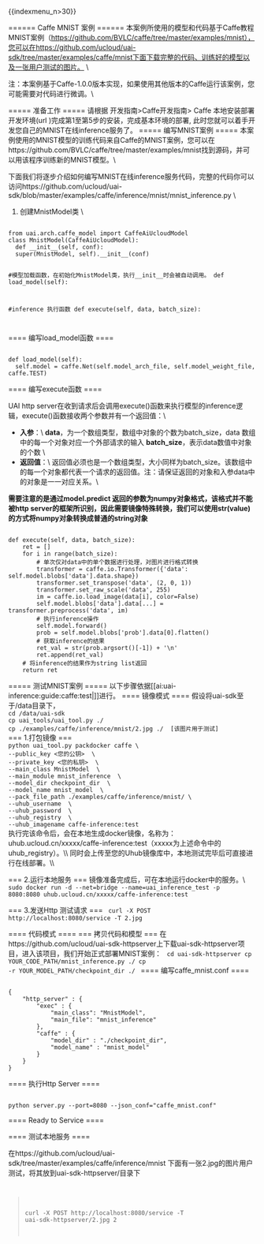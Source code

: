{{indexmenu_n>30}}

====== Caffe MNIST 案例 ======
本案例所使用的模型和代码基于Caffe教程MNIST案例（https://github.com/BVLC/caffe/tree/master/examples/mnist），您可以在https://github.com/ucloud/uai-sdk/tree/master/examples/caffe/mnist下面下载完整的代码、训练好的模型以及一张用户测试的图片。 \\

注：本案例基于Caffe-1.0.0版本实现，如果使用其他版本的Caffe运行该案例，您可能需要对代码进行微调。\\

===== 准备工作 =====
请根据 开发指南>Caffe开发指南> Caffe 本地安装部署开发环境(url )完成第1至第5步的安装，完成基本环境的部署, 此时您就可以着手开发您自己的MNIST在线inference服务了。
===== 编写MNIST案例 =====
本案例使用的MNIST模型的训练代码来自Caffe的MNIST案例，您可以在https://github.com/BVLC/caffe/tree/master/examples/mnist找到源码，并可以用该程序训练新的MNIST模型。\\

下面我们将逐步介绍如何编写MNIST在线inference服务代码，完整的代码你可以访问https://github.com/ucloud/uai-sdk/blob/master/examples/caffe/inference/mnist/mnist_inference.py \\

1. 创建MnistModel类 \\

<code>
from uai.arch.caffe_model import CaffeAiUcloudModel
class MnistModel(CaffeAiUcloudModel):
  def __init__(self, conf):
  super(MnistModel, self).__init__(conf)

  #模型加载函数，在初始化MnistModel类，执行__init__时会被自动调用。
  def load_model(self):

  #inference 执行函数
  def execute(self, data, batch_size):

</code>

==== 编写load_model函数 ====

<code>
def load_model(self):
  self.model = caffe.Net(self.model_arch_file, self.model_weight_file, caffe.TEST)
</code>

==== 编写execute函数 ====

UAI http server在收到请求后会调用execute()函数来执行模型的inference逻辑，execute()函数接收两个参数并有一个返回值：\\
 - **入参**：\\
**data**，为一个数组类型，数组中对象的个数为batch\_size，data 数组中的每一个对象对应一个外部请求的输入
**batch\_size**，表示data数值中对象的个数   \\
 - **返回值**：\\
返回值必须也是一个数组类型，大小同样为batch\_size。该数组中的每一个对象都代表一个请求的返回值。注：请保证返回的对象和入参data中的对象是一一对应关系。\\
 
**需要注意的是通过model.predict 返回的参数为numpy对象格式，该格式并不能被http server的框架所识别，因此需要镜像特殊转换，我们可以使用str(value)的方式将numpy对象转换成普通的string对象**

<code>
def execute(self, data, batch_size):
    ret = []
    for i in range(batch_size):
        # 单次仅对data中的单个数据进行处理，对图片进行格式转换
        transformer = caffe.io.Transformer({'data': self.model.blobs['data'].data.shape})
        transformer.set_transpose('data', (2, 0, 1))
        transformer.set_raw_scale('data', 255)
        im = caffe.io.load_image(data[i], color=False)
        self.model.blobs['data'].data[...] = transformer.preprocess('data', im)
        # 执行inference操作
        self.model.forward()
        prob = self.model.blobs['prob'].data[0].flatten()
        # 获取inference的结果
        ret_val = str(prob.argsort()[-1]) + '\n'
        ret.append(ret_val)
    # 将inference的结果作为string list返回
    return ret

</code>
===== 测试MNIST案例 =====
以下步骤依据[[ai:uai-inference:guide:caffe:test|]]进行。
==== 镜像模式 ====
假设将uai-sdk至于/data目录下，
<code>
cd /data/uai-sdk
cp uai_tools/uai_tool.py ./
cp ./examples/caffe/inference/mnist/2.jpg ./  [该图片用于测试]
</code>
=== 1.打包镜像 ===
<code>
python uai_tool.py packdocker caffe \
--public_key <您的公钥>  \
--private_key <您的私钥>  \
--main_class MnistModel  \
--main_module mnist_inference  \
--model_dir checkpoint_dir  \
--model_name mnist_model  \
--pack_file_path ./examples/caffe/inference/mnist/ \
--uhub_username <uhub账号> \
--uhub_password <uhub密码> \
--uhub_registry <uhub中的registry> \
--uhub_imagename caffe-inference:test
</code>
执行完该命令后，会在本地生成docker镜像，名称为：uhub.ucloud.cn/xxxxx/caffe-inference:test（xxxxx为上述命令中的uhub_registry）。\\
同时会上传至您的Uhub镜像库中，本地测试完毕后可直接进行在线部署。\\

=== 2.运行本地服务 ===
镜像准备完成后，可在本地运行docker中的服务。\\
<code>
sudo docker run -d --net=bridge --name=uai_inference_test -p 8080:8080 uhub.ucloud.cn/xxxxx/caffe-inference:test
</code>

=== 3.发送Http 测试请求 ===
<code>
curl -X POST http://localhost:8080/service -T 2.jpg
</code>

==== 代码模式 ====
=== 拷贝代码和模型 ===
在https://github.com/ucloud/uai-sdk-httpserver上下载uai-sdk-httpserver项目，进入该项目，我们开始正式部署MNIST案例：
<code>
cd uai-sdk-httpserver
cp YOUR_CODE_PATH/mnist_inference.py ./
cp -r YOUR_MODEL_PATH/checkpoint_dir ./
</code>
==== 编写caffe_mnist.conf ====

<code>
{
    "http_server" : {
        "exec" : {
            "main_class": "MnistModel",
            "main_file": "mnist_inference"
        },
        "caffe" : {
            "model_dir" : "./checkpoint_dir",
            "model_name" : "mnist_model"
        }
    }
}
</code>

==== 执行Http Server ====

<code>
python server.py --port=8080 --json_conf="caffe_mnist.conf"
</code>

==== Ready to Service ====


==== 测试本地服务 ====

在https://github.com/ucloud/uai-sdk/tree/master/examples/caffe/inference/mnist 下面有一张2.jpg的图片用户测试，将其放到uai-sdk-httpserver/目录下
<code>
> curl -X POST http://localhost:8080/service -T uai-sdk-httpserver/2.jpg
> 2 
</code>

